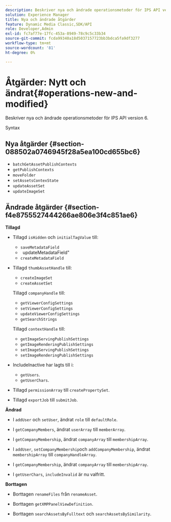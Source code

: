 ```yaml
---
description: Beskriver nya och ändrade operationsmetoder för IPS API version 6.
solution: Experience Manager
title: Nya och ändrade åtgärder
feature: Dynamic Media Classic,SDK/API
role: Developer,Admin
exl-id: fc7af77e-17fc-453a-8949-78c9c5c33b34
source-git-commit: fcda99340a18d5037157723bb3bdca5fa9df3277
workflow-type: tm+mt
source-wordcount: '81'
ht-degree: 0%

---
```


# Åtgärder: Nytt och ändrat{#operations-new-and-modified}

Beskriver nya och ändrade operationsmetoder för IPS API version 6.

Syntax

## Nya åtgärder {#section-088502a0746945f28a5ea100cd655bc6}

* `batchGetAssetPublishContexts`
* `getPublishContexts`
* `moveFolder`
* `setAssetsContexState`
* `updateAssetSet`
* `updateImageSet`

## Ändrade åtgärder {#section-f4e8755527444266ae806e3f4c851ae6}

**Tillagd**

* Tillagd `isHidden` och `initialTagValue` till:

   * `saveMetadataField`
   * ` `updateMetadataField&quot;
   * `createMetadataField`

* Tillagd `thumbAssetHandle` till:

   * `createImageSet`
   * `createAssetSet`

   Tillagd `companyHandle` till:

   * `getViewerConfigSettings`
   * `setViewerConfigSettings`
   * `updateViewerConfigSettings`
   * `getSearchStrings`

   Tillagd `contextHandle` till:

   * `getImageServingPublishSettings`
   * `getImageRenderingPublishSettings`
   * `setImageServingPublishSettings`
   * `setImageRenderingPublishSettings`



* IncludeInactive har lagts till i:

   * `getUsers`.
   * `getUserChars`.

* Tillagd `permissionArray` till `createPropertySet`.

* Tillagd `exportJob` till `submitJob`.

**Ändrad**

* I `addUser` och `setUser`, ändrat `role` till `defaultRole`.

* I `getCompanyMembers`, ändrat `userArray` till `memberArray`.

* I `getCompanyMembership`, ändrat `companyArray` till `membershipArray`.

* I `addUser`, `setCompanyMembership`och `addCompanyMembership`, ändrat `membershipArray` till `companyHandleArray`.

* I `getCompanyMembership`, ändrat `companyArray` till `membershipArray`.

* I `getUserChars`, `includeInvalid` är nu valfritt.

**Borttagen**

* Borttagen `renameFiles` från `renameAsset`.

* Borttagen `getXMPPanelViewDefinition`.
* Borttagen `searchAssetsByFulltext` och `searchAssetsBySimilarity`.
